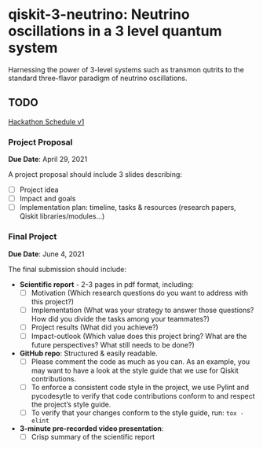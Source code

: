 # qiskit-3-neutrino: Neutrino oscillations in a 3 level quantum system

Harnessing the power of 3-level systems such as transmon qutrits to the standard three-flavor paradigm of neutrino oscillations.

## TODO

[Hackathon Schedule v1](https://raw.githubusercontent.com/justjosie/event-info-and-assets/master/eu_hackathon/QiskitHackathonEurope_ResearchStudyGroups_AttendeeGuide_V1.pdf)

### Project Proposal

**Due Date**: April 29, 2021

 A project proposal should include 3 slides describing:
 - [ ] Project idea
 - [ ] Impact and goals
 - [ ] Implementation plan: timeline, tasks & resources (research papers, Qiskit libraries/modules...)

### Final Project

**Due Date**: June 4, 2021

The final submission should include:

- **Scientific report** - 2-3 pages in pdf format, including:
  - [ ] Motivation (Which research questions do you want to address with this project?)
  - [ ] Implementation (What was your strategy to answer those questions? How did you divide the tasks among your teammates?)
  - [ ] Project results (What did you achieve?)
  - [ ] Impact-outlook (Which value does this project bring? What are the future perspectives? What still needs to be done?)

- **GitHub repo**: Structured & easily readable.
  - [ ] Please comment the code as much as you can. As an example, you may want to have a look at the style guide that we use for Qiskit contributions.
  - [ ] To enforce a consistent code style in the project, we use Pylint and pycodesytle to verify that code contributions conform to and respect the project’s style guide.
  - [ ] To verify that your changes conform to the style guide, run: `tox -elint`

- **3-minute pre-recorded video presentation**:
  - [ ] Crisp summary of the scientific report
